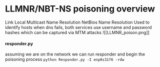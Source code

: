 # LLMNR/NBT-NS poisoning overview
Link Local Multicast Name Resolution
NetBios Name Resolution
Used to identify hosts when dns fails, both services use username and password hashes which can be captured via MTM attacks
![[LLMNR_poison.png]]

#### responder.py
assuming we are on the network we can run responder and begin the poisoning process
`python Responder.py -I enp0s31f6 -rdw `
